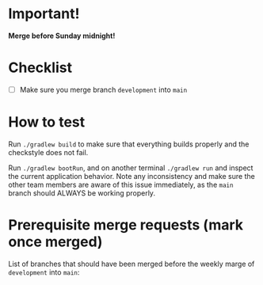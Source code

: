 # Important!
**Merge before Sunday midnight!**

# Checklist
- [ ] Make sure you merge branch `development` into `main`

# How to test
Run `./gradlew build` to make sure that everything builds properly and the checkstyle does not fail.

Run `./gradlew bootRun`, and on another terminal `./gradlew run` and inspect the current application behavior. Note any inconsistency and make sure the other team members are aware of this issue immediately, as the `main` branch should ALWAYS be working properly.

# Prerequisite merge requests (mark once merged)
List of branches that should have been merged before the weekly marge of `development` into `main`:

<!---
Include checklist of all merge requests corresponding to the issues in the current sprint. 
-->

[//]: <> (
Information should be inserted instead of the comments of the format "<!--- -->". 
If not removed, the comments would still preserve the information containing - for example, commented tasks are still counted by GitLAb, so make sure you delete them.
)